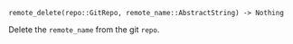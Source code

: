 ```
remote_delete(repo::GitRepo, remote_name::AbstractString) -> Nothing
```

Delete the `remote_name` from the git `repo`.
